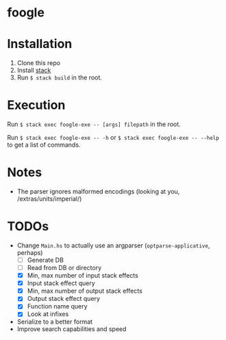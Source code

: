 # foogle

# Installation
1. Clone this repo 
2. Install [stack](https://docs.haskellstack.org/en/stable/install_and_upgrade/)
3. Run `$ stack build` in the root.

# Execution
Run `$ stack exec foogle-exe -- [args] filepath` in the root.

Run `$ stack exec foogle-exe -- -h` or `$ stack exec foogle-exe -- --help` to 
get a list of commands.

# Notes
* The parser ignores malformed encodings (looking at you, 
/extras/units/imperial/)

# TODOs
* Change `Main.hs` to actually use an argparser (`optparse-applicative`, perhaps)
  - [ ] Generate DB
  - [ ] Read from DB or directory
  - [x] Min, max number of input stack effects
  - [x] Input stack effect query
  - [x] Min, max number of output stack effects
  - [x] Output stack effect query
  - [x] Function name query
  - [x] Look at infixes
* Serialize to a better format
* Improve search capabilities and speed
